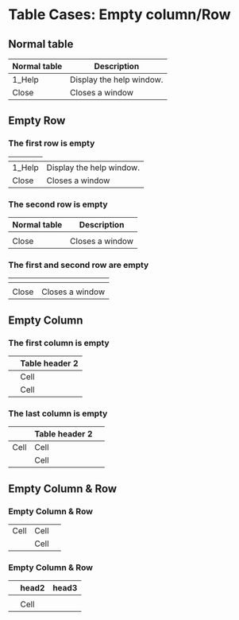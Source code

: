 # Table Cases: Empty column/Row

## Normal table

<table>
  <thead>
    <tr>
      <th>Normal table</th><th>Description</th>
    </tr>
  </thead>
  <tbody>
    <tr>
      <td>1_Help</td><td>Display the help window.</td>
    </tr>
    <tr>
      <td>Close</td><td>Closes a window</td>
    </tr>
  </tbody>
</table>

## Empty Row
### The first row is empty

<table>
  <thead>
    <tr>
      <th</th><th></th>
    </tr>
  </thead>
  <tbody>
    <tr>
      <td>1_Help</td><td>Display the help window.</td>
    </tr
    <tr>
      <td>Close</td><td> Closes a window</td>
    </tr>
  </tbody>
</table>

### The second row is empty

<table>
  <thead>
    <tr>
      <th>Normal table</th><th>Description</th>
    </tr>
  </thead>
  <tbody>
    <tr>
      <td></td><td></td>
    </tr>
    <tr>
      <td>Close</td><td>Closes a window</td>
    </tr>
  </tbody>
</table>

### The first and second row are empty

<table>
  <thead>
    <tr>
      <th></th><th></th>
    </tr>
  </thead>
  <tbody>
    <tr>
      <td></td><td></td>
    </tr>
    <tr>
      <td>Close</td><td>Closes a window</td>
    </tr>
  </tbody>
</table>

## Empty Column
### The first column is empty
|  |Table header 2 |
| ------------- | ----------- |
|      |Cell |
|      |   Cell |

### The last column is empty
|  |Table header 2 | |
| ------------- | ----------- |---|
|  Cell    |Cell |  |
|      |   Cell |  |

## Empty Column & Row 
### Empty Column & Row

|  | | |
| ------------- | ----------- |---|
|  Cell    |Cell |  |
|      |   Cell |  |

### Empty Column & Row

|  | head2 | head3|
| ------------- | ----------- |---|
|      | |  |
|      |   Cell |  |
